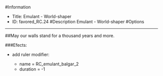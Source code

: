 #Information
 - Title: Emulant - World-shaper
 - ID: favored_RC.24
#Description
Emulant - World-shaper
#Options

___
##May our walls stand for a thousand years and more.

###Efects:<ul><li>add ruler modifier:</li><ul><li>name = RC_emulant_balgar_2</li><li>duration = -1</li></ul></ul>

